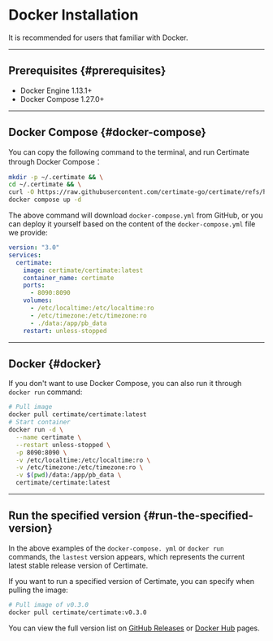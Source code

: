 ﻿# Docker Installation

It is recommended for users that familiar with Docker.

---

## Prerequisites {#prerequisites}

- Docker Engine 1.13.1+
- Docker Compose 1.27.0+

---

## Docker Compose {#docker-compose}

You can copy the following command to the terminal, and run Certimate through Docker Compose：

```bash
mkdir -p ~/.certimate && \
cd ~/.certimate && \
curl -O https://raw.githubusercontent.com/certimate-go/certimate/refs/heads/main/docker/docker-compose.yml && \
docker compose up -d
```

The above command will download `docker-compose.yml` from GitHub, or you can deploy it yourself based on the content of the `docker-compose.yml` file we provide:

```yaml showLineNumbers
version: "3.0"
services:
  certimate:
    image: certimate/certimate:latest
    container_name: certimate
    ports:
      - 8090:8090
    volumes:
      - /etc/localtime:/etc/localtime:ro
      - /etc/timezone:/etc/timezone:ro
      - ./data:/app/pb_data
    restart: unless-stopped
```

---

## Docker {#docker}

If you don't want to use Docker Compose, you can also run it through `docker run` command:

```bash
# Pull image
docker pull certimate/certimate:latest
# Start container
docker run -d \
  --name certimate \
  --restart unless-stopped \
  -p 8090:8090 \
  -v /etc/localtime:/etc/localtime:ro \
  -v /etc/timezone:/etc/timezone:ro \
  -v $(pwd)/data:/app/pb_data \
  certimate/certimate:latest
```

---

## Run the specified version {#run-the-specified-version}

In the above examples of the `docker-compose. yml` or `docker run` commands, the `lastest` version appears, which represents the current latest stable release version of Certimate.

If you want to run a specified version of Certimate, you can specify when pulling the image:

```bash
# Pull image of v0.3.0
docker pull certimate/certimate:v0.3.0
```

You can view the full version list on [GitHub Releases](https://github.com/certimate-go/certimate/releases) or [Docker Hub](https://hub.docker.com/r/certimate/certimate/tags) pages.

